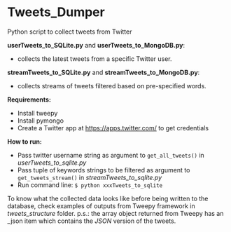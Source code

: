 # Tweets_Dumper
Python script to collect tweets from Twitter


__userTweets_to_SQLite.py__ and __userTweets_to_MongoDB.py__:
* collects the latest tweets from a specific Twitter user.

__streamTweets_to_SQLite.py__ and __streamTweets_to_MongoDB.py__:
* collects streams of tweets filtered based on pre-specified words.


__Requirements:__
* Install tweepy
* Install pymongo
* Create a Twitter app at https://apps.twitter.com/ to get credentials

__How to run:__
* Pass twitter username string as argument to `get_all_tweets()` in _userTweets_to_sqlite.py_
* Pass tuple of keywords strings to be filtered as argument to `get_tweets_stream()` in _streamTweets_to_sqlite.py_
* Run command line: `$ python xxxTweets_to_sqlite`


To know what the collected data looks like before being written to the database, check examples of outputs from Tweepy framework in _tweets_structure_ folder.
p.s.: the array object returned from Tweepy has an \_json item which contains the _JSON_ version of the tweets.
